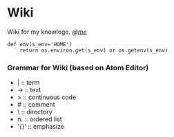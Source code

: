 # Wiki
Wiki for my knowlege.
*@[me](mailto:perseush@foxmail.com)* <br>

<!-- [Google](https://google.com) -->

```
def env(s_env='HOME')
    return os.environ.get(s_env) or os.getenv(s_env)
```

### Grammar for Wiki (based on Atom Editor)
- |		::	term
- ->  	::	text
- \>	::	continuous code
- \#	::	comment
- \		::	directory
- n.	::	ordered list
- '{}'	::	emphasize
